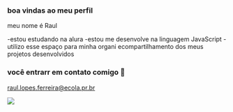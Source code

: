 ### boa vindas ao meu perfil

meu nome é Raul

-estou estudando na alura
-estou me desenvolve na linguagem JavaScript
-utilizo esse espaço para minha organi ecompartilhamento dos meus projetos desenvolvidos

### você entrarr  em contato comigo 📧

raul.lopes.ferreira@ecola.pr.br

![](https://media.tenor.com/00xaZRGg8-AAAAAM/shaq-lebron-james.gif)
